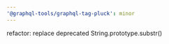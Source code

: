 ```yaml
---
'@graphql-tools/graphql-tag-pluck': minor
---
```


refactor: replace deprecated String.prototype.substr()

